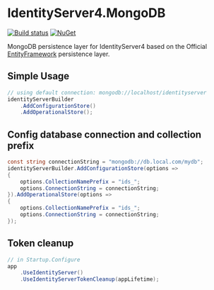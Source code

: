 # IdentityServer4.MongoDB

[![Build status](https://ci.appveyor.com/api/projects/status/c9bqe6pcbppfwrbc/branch/release?svg=true)](https://ci.appveyor.com/project/jwu-au/identityserver4-mongodb/branch/release)
[![NuGet](https://img.shields.io/badge/NuGet-1.1.0-blue.svg)](https://www.nuget.org/packages/Selz.IdentityServer4.MongoDB/)

MongoDB persistence layer for IdentityServer4 based on the Official [EntityFramework](https://github.com/IdentityServer/IdentityServer4.EntityFramework) persistence layer.

## Simple Usage
```c#
// using default connection: mongodb://localhost/identityserver
identityServerBuilder
    .AddConfigurationStore()
    .AddOperationalStore();
```

## Config database connection and collection prefix
```C#
const string connectionString = "mongodb://db.local.com/mydb";
identityServerBuilder.AddConfigurationStore(options =>
{
    options.CollectionNamePrefix = "ids_";
    options.ConnectionString = connectionString;
}).AddOperationalStore(options =>
{
    options.CollectionNamePrefix = "ids_";
    options.ConnectionString = connectionString;
});
```
## Token cleanup
```C#
// in Startup.Configure
app
    .UseIdentityServer()
    .UseIdentityServerTokenCleanup(appLifetime);
```
